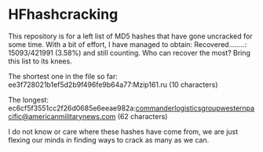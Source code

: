# HFhashcracking
This repository is for a left list of MD5 hashes that have gone uncracked for some time.
With a bit of effort, I have managed to obtain: Recovered........: 15093/421991 (3.58%) and still counting. 
Who can recover the most? Bring this list to its knees.

The shortest one in the file so far:
ee3f728021b1ef5d2b9f496fe9b64a77:Mzip161.ru (10 characters)

The longest:
ec6cf5f3551cc2f26d0685e6eeae982a:commanderlogisticsgroupwesternpacific@americanmilitarynews.com (62 characters)

I do not know or care where these hashes have come from, we are just flexing our minds in finding ways to crack as many as we can. 

